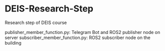 # DEIS-Research-Step
Research step of DEIS course

publisher_member_function.py: Telegram Bot and ROS2 publisher node on server
subscriber_member_function.py: ROS2 subscriber node on the building
